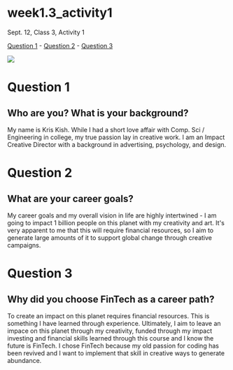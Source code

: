 # week1.3_activity1
Sept. 12, Class 3, Activity 1

[Question 1](Question-1) - 
[Question 2](Question-2) - 
[Question 3](Question-3)

![](https://i0.wp.com/kishkris.com/wp-content/uploads/2020/08/kris-kish-Header.jpg?w=1500)

# Question 1
## Who are you? What is your background?

My name is Kris Kish. While I had a short love affair with Comp. Sci / Engineering in college, my true passion lay in creative work. I am an Impact Creative Director with a background in advertising, psychology, and design.

# Question 2
## What are your career goals?

My career goals and my overall vision in life are highly intertwined - I am going to impact 1 billion people on this planet with my creativity and art. It's very apparent to me that this will require financial resources, so I aim to generate large amounts of it to support global change through creative campaigns. 

# Question 3
## Why did you choose FinTech as a career path?

To create an impact on this planet requires financial resources. This is something I have learned through experience. Ultimately, I aim to leave an impace on this planet through my creativity, funded through my impact investing and financial skills learned through this course and I know the future is FinTech. I chose FinTech because my old passion for coding has been revived and I want to implement that skill in creative ways to generate abundance.

